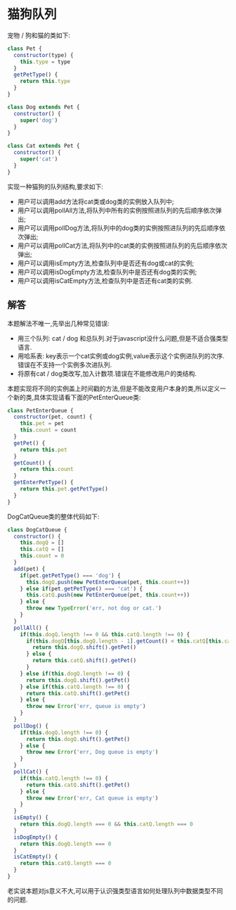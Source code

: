 # 猫狗队列

宠物 / 狗和猫的类如下:

```js
class Pet {
  constructor(type) {
    this.type = type
  }
  getPetType() {
    return this.type
  }
}

class Dog extends Pet {
  constructor() {
    super('dog')
  }
}

class Cat extends Pet {
  constructor() {
    super('cat')
  }
}
```

实现一种猫狗的队列结构,要求如下:

 - 用户可以调用add方法将cat类或dog类的实例放入队列中;
 - 用户可以调用pollAll方法,将队列中所有的实例按照进队列的先后顺序依次弹出;
 - 用户可以调用pollDog方法,将队列中的dog类的实例按照进队列的先后顺序依次弹出;
 - 用户可以调用pollCat方法,将队列中的cat类的实例按照进队列的先后顺序依次弹出;
 - 用户可以调用isEmpty方法,检查队列中是否还有dog或cat的实例;
 - 用户可以调用isDogEmpty方法,检查队列中是否还有dog类的实例;
 - 用户可以调用isCatEmpty方法,检查队列中是否还有cat类的实例.

## 解答

本题解法不唯一,先举出几种常见错误:

 - 用三个队列: cat / dog 和总队列.对于javascript没什么问题,但是不适合强类型语言.
 - 用哈系表: key表示一个cat实例或dog实例,value表示这个实例进队列的次序.错误在不支持一个实例多次进队列.
 - 将原有cat / dog类改写,加入计数项.错误在不能修改用户的类结构.

本题实现将不同的实例盖上时间戳的方法,但是不能改变用户本身的类,所以定义一个新的类,具体实现请看下面的PetEnterQueue类:

```js
class PetEnterQueue {
  constructor(pet, count) {
    this.pet = pet
    this.count = count
  }
  getPet() {
    return this.pet
  }
  getCount() {
    return this.count
  }
  getEnterPetType() {
    return this.pet.getPetType()
  }
}
```

DogCatQueue类的整体代码如下:

```js
class DogCatQueue {
  constructor() {
    this.dogQ = []
    this.catQ = []
    this.count = 0
  }
  add(pet) {
    if(pet.getPetType() === 'dog') {
      this.dogQ.push(new PetEnterQueue(pet, this.count++))
    } else if(pet.getPetType() === 'cat') {
      this.catQ.push(new PetEnterQueue(pet, this.count++))
    } else {
      throw new TypeError('err, not dog or cat.')
    }
  }
  pollAll() {
    if(this.dogQ.length !== 0 && this.catQ.length !== 0) {
      if(this.dogQ[this.dogQ.length - 1].getCount() < this.catQ[this.catQ.length - 1].getCount()) {
        return this.dogQ.shift().getPet()
      } else {
        return this.catQ.shift().getPet()
      }
    } else if(this.dogQ.length !== 0) {
      return this.dogQ.shift().getPet()
    } else if(this.catQ.length !== 0) {
      return this.catQ.shift().getPet()
    } else {
      throw new Error('err, queue is empty')
    }
  }
  pollDog() {
    if(this.dogQ.length !== 0) {
      return this.dogQ.shift().getPet()
    } else {
      throw new Error('err, Dog queue is empty')
    }
  }
  pollCat() {
    if(this.catQ.length !== 0) {
      return this.catQ.shift().getPet()
    } else {
      throw new Error('err, Cat queue is empty')
    }
  }
  isEmpty() {
    return this.dogQ.length === 0 && this.catQ.length === 0
  }
  isDogEmpty() {
    return this.dogQ.length === 0
  }
  isCatEmpty() {
    return this.catQ.length === 0
  }
}
```

老实说本题对js意义不大,可以用于认识强类型语言如何处理队列中数据类型不同的问题.
